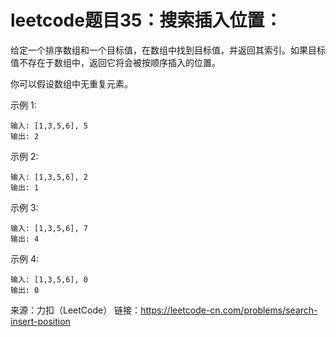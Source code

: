# leetcode题目35：搜索插入位置：

给定一个排序数组和一个目标值，在数组中找到目标值，并返回其索引。如果目标值不存在于数组中，返回它将会被按顺序插入的位置。

你可以假设数组中无重复元素。

示例 1:

    输入: [1,3,5,6], 5
    输出: 2
示例 2:

    输入: [1,3,5,6], 2
    输出: 1
示例 3:

    输入: [1,3,5,6], 7
    输出: 4
示例 4:

    输入: [1,3,5,6], 0
    输出: 0

来源：力扣（LeetCode）
链接：https://leetcode-cn.com/problems/search-insert-position
